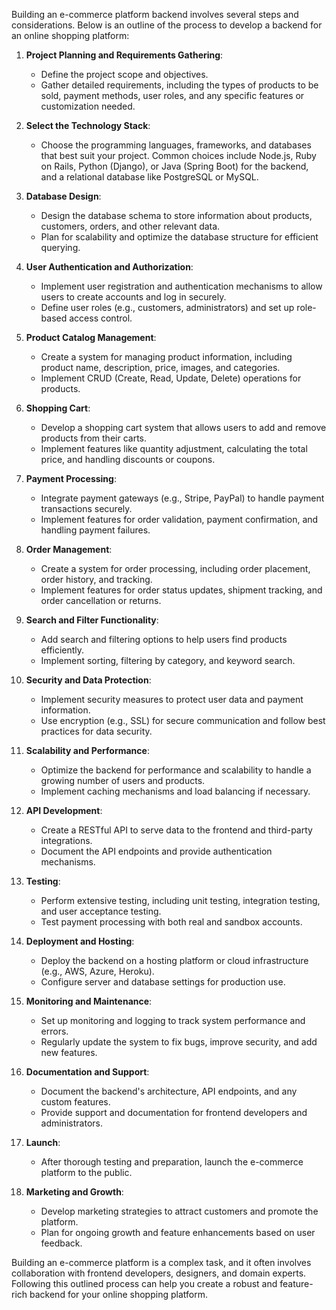 Building an e-commerce platform backend involves several steps and considerations. Below is an outline of the process to develop a backend for an online shopping platform:

1. **Project Planning and Requirements Gathering**:
   - Define the project scope and objectives.
   - Gather detailed requirements, including the types of products to be sold, payment methods, user roles, and any specific features or customization needed.

2. **Select the Technology Stack**:
   - Choose the programming languages, frameworks, and databases that best suit your project. Common choices include Node.js, Ruby on Rails, Python (Django), or Java (Spring Boot) for the backend, and a relational database like PostgreSQL or MySQL.

3. **Database Design**:
   - Design the database schema to store information about products, customers, orders, and other relevant data.
   - Plan for scalability and optimize the database structure for efficient querying.

4. **User Authentication and Authorization**:
   - Implement user registration and authentication mechanisms to allow users to create accounts and log in securely.
   - Define user roles (e.g., customers, administrators) and set up role-based access control.

5. **Product Catalog Management**:
   - Create a system for managing product information, including product name, description, price, images, and categories.
   - Implement CRUD (Create, Read, Update, Delete) operations for products.

6. **Shopping Cart**:
   - Develop a shopping cart system that allows users to add and remove products from their carts.
   - Implement features like quantity adjustment, calculating the total price, and handling discounts or coupons.

7. **Payment Processing**:
   - Integrate payment gateways (e.g., Stripe, PayPal) to handle payment transactions securely.
   - Implement features for order validation, payment confirmation, and handling payment failures.

8. **Order Management**:
   - Create a system for order processing, including order placement, order history, and tracking.
   - Implement features for order status updates, shipment tracking, and order cancellation or returns.

9. **Search and Filter Functionality**:
   - Add search and filtering options to help users find products efficiently.
   - Implement sorting, filtering by category, and keyword search.

10. **Security and Data Protection**:
    - Implement security measures to protect user data and payment information.
    - Use encryption (e.g., SSL) for secure communication and follow best practices for data security.

11. **Scalability and Performance**:
    - Optimize the backend for performance and scalability to handle a growing number of users and products.
    - Implement caching mechanisms and load balancing if necessary.

12. **API Development**:
    - Create a RESTful API to serve data to the frontend and third-party integrations.
    - Document the API endpoints and provide authentication mechanisms.

13. **Testing**:
    - Perform extensive testing, including unit testing, integration testing, and user acceptance testing.
    - Test payment processing with both real and sandbox accounts.

14. **Deployment and Hosting**:
    - Deploy the backend on a hosting platform or cloud infrastructure (e.g., AWS, Azure, Heroku).
    - Configure server and database settings for production use.

15. **Monitoring and Maintenance**:
    - Set up monitoring and logging to track system performance and errors.
    - Regularly update the system to fix bugs, improve security, and add new features.

16. **Documentation and Support**:
    - Document the backend's architecture, API endpoints, and any custom features.
    - Provide support and documentation for frontend developers and administrators.

17. **Launch**:
    - After thorough testing and preparation, launch the e-commerce platform to the public.

18. **Marketing and Growth**:
    - Develop marketing strategies to attract customers and promote the platform.
    - Plan for ongoing growth and feature enhancements based on user feedback.

Building an e-commerce platform is a complex task, and it often involves collaboration with frontend developers, designers, and domain experts. Following this outlined process can help you create a robust and feature-rich backend for your online shopping platform.